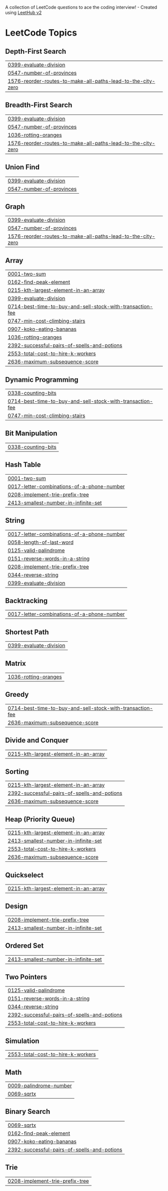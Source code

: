 A collection of LeetCode questions to ace the coding interview! - Created using [LeetHub v2](https://github.com/arunbhardwaj/LeetHub-2.0)
<!---LeetCode Topics Start-->
# LeetCode Topics
## Depth-First Search
|  |
| ------- |
| [0399-evaluate-division](https://github.com/Saiyyam24/leethub/tree/master/0399-evaluate-division) |
| [0547-number-of-provinces](https://github.com/Saiyyam24/leethub/tree/master/0547-number-of-provinces) |
| [1576-reorder-routes-to-make-all-paths-lead-to-the-city-zero](https://github.com/Saiyyam24/leethub/tree/master/1576-reorder-routes-to-make-all-paths-lead-to-the-city-zero) |
## Breadth-First Search
|  |
| ------- |
| [0399-evaluate-division](https://github.com/Saiyyam24/leethub/tree/master/0399-evaluate-division) |
| [0547-number-of-provinces](https://github.com/Saiyyam24/leethub/tree/master/0547-number-of-provinces) |
| [1036-rotting-oranges](https://github.com/Saiyyam24/leethub/tree/master/1036-rotting-oranges) |
| [1576-reorder-routes-to-make-all-paths-lead-to-the-city-zero](https://github.com/Saiyyam24/leethub/tree/master/1576-reorder-routes-to-make-all-paths-lead-to-the-city-zero) |
## Union Find
|  |
| ------- |
| [0399-evaluate-division](https://github.com/Saiyyam24/leethub/tree/master/0399-evaluate-division) |
| [0547-number-of-provinces](https://github.com/Saiyyam24/leethub/tree/master/0547-number-of-provinces) |
## Graph
|  |
| ------- |
| [0399-evaluate-division](https://github.com/Saiyyam24/leethub/tree/master/0399-evaluate-division) |
| [0547-number-of-provinces](https://github.com/Saiyyam24/leethub/tree/master/0547-number-of-provinces) |
| [1576-reorder-routes-to-make-all-paths-lead-to-the-city-zero](https://github.com/Saiyyam24/leethub/tree/master/1576-reorder-routes-to-make-all-paths-lead-to-the-city-zero) |
## Array
|  |
| ------- |
| [0001-two-sum](https://github.com/Saiyyam24/leethub/tree/master/0001-two-sum) |
| [0162-find-peak-element](https://github.com/Saiyyam24/leethub/tree/master/0162-find-peak-element) |
| [0215-kth-largest-element-in-an-array](https://github.com/Saiyyam24/leethub/tree/master/0215-kth-largest-element-in-an-array) |
| [0399-evaluate-division](https://github.com/Saiyyam24/leethub/tree/master/0399-evaluate-division) |
| [0714-best-time-to-buy-and-sell-stock-with-transaction-fee](https://github.com/Saiyyam24/leethub/tree/master/0714-best-time-to-buy-and-sell-stock-with-transaction-fee) |
| [0747-min-cost-climbing-stairs](https://github.com/Saiyyam24/leethub/tree/master/0747-min-cost-climbing-stairs) |
| [0907-koko-eating-bananas](https://github.com/Saiyyam24/leethub/tree/master/0907-koko-eating-bananas) |
| [1036-rotting-oranges](https://github.com/Saiyyam24/leethub/tree/master/1036-rotting-oranges) |
| [2392-successful-pairs-of-spells-and-potions](https://github.com/Saiyyam24/leethub/tree/master/2392-successful-pairs-of-spells-and-potions) |
| [2553-total-cost-to-hire-k-workers](https://github.com/Saiyyam24/leethub/tree/master/2553-total-cost-to-hire-k-workers) |
| [2636-maximum-subsequence-score](https://github.com/Saiyyam24/leethub/tree/master/2636-maximum-subsequence-score) |
## Dynamic Programming
|  |
| ------- |
| [0338-counting-bits](https://github.com/Saiyyam24/leethub/tree/master/0338-counting-bits) |
| [0714-best-time-to-buy-and-sell-stock-with-transaction-fee](https://github.com/Saiyyam24/leethub/tree/master/0714-best-time-to-buy-and-sell-stock-with-transaction-fee) |
| [0747-min-cost-climbing-stairs](https://github.com/Saiyyam24/leethub/tree/master/0747-min-cost-climbing-stairs) |
## Bit Manipulation
|  |
| ------- |
| [0338-counting-bits](https://github.com/Saiyyam24/leethub/tree/master/0338-counting-bits) |
## Hash Table
|  |
| ------- |
| [0001-two-sum](https://github.com/Saiyyam24/leethub/tree/master/0001-two-sum) |
| [0017-letter-combinations-of-a-phone-number](https://github.com/Saiyyam24/leethub/tree/master/0017-letter-combinations-of-a-phone-number) |
| [0208-implement-trie-prefix-tree](https://github.com/Saiyyam24/leethub/tree/master/0208-implement-trie-prefix-tree) |
| [2413-smallest-number-in-infinite-set](https://github.com/Saiyyam24/leethub/tree/master/2413-smallest-number-in-infinite-set) |
## String
|  |
| ------- |
| [0017-letter-combinations-of-a-phone-number](https://github.com/Saiyyam24/leethub/tree/master/0017-letter-combinations-of-a-phone-number) |
| [0058-length-of-last-word](https://github.com/Saiyyam24/leethub/tree/master/0058-length-of-last-word) |
| [0125-valid-palindrome](https://github.com/Saiyyam24/leethub/tree/master/0125-valid-palindrome) |
| [0151-reverse-words-in-a-string](https://github.com/Saiyyam24/leethub/tree/master/0151-reverse-words-in-a-string) |
| [0208-implement-trie-prefix-tree](https://github.com/Saiyyam24/leethub/tree/master/0208-implement-trie-prefix-tree) |
| [0344-reverse-string](https://github.com/Saiyyam24/leethub/tree/master/0344-reverse-string) |
| [0399-evaluate-division](https://github.com/Saiyyam24/leethub/tree/master/0399-evaluate-division) |
## Backtracking
|  |
| ------- |
| [0017-letter-combinations-of-a-phone-number](https://github.com/Saiyyam24/leethub/tree/master/0017-letter-combinations-of-a-phone-number) |
## Shortest Path
|  |
| ------- |
| [0399-evaluate-division](https://github.com/Saiyyam24/leethub/tree/master/0399-evaluate-division) |
## Matrix
|  |
| ------- |
| [1036-rotting-oranges](https://github.com/Saiyyam24/leethub/tree/master/1036-rotting-oranges) |
## Greedy
|  |
| ------- |
| [0714-best-time-to-buy-and-sell-stock-with-transaction-fee](https://github.com/Saiyyam24/leethub/tree/master/0714-best-time-to-buy-and-sell-stock-with-transaction-fee) |
| [2636-maximum-subsequence-score](https://github.com/Saiyyam24/leethub/tree/master/2636-maximum-subsequence-score) |
## Divide and Conquer
|  |
| ------- |
| [0215-kth-largest-element-in-an-array](https://github.com/Saiyyam24/leethub/tree/master/0215-kth-largest-element-in-an-array) |
## Sorting
|  |
| ------- |
| [0215-kth-largest-element-in-an-array](https://github.com/Saiyyam24/leethub/tree/master/0215-kth-largest-element-in-an-array) |
| [2392-successful-pairs-of-spells-and-potions](https://github.com/Saiyyam24/leethub/tree/master/2392-successful-pairs-of-spells-and-potions) |
| [2636-maximum-subsequence-score](https://github.com/Saiyyam24/leethub/tree/master/2636-maximum-subsequence-score) |
## Heap (Priority Queue)
|  |
| ------- |
| [0215-kth-largest-element-in-an-array](https://github.com/Saiyyam24/leethub/tree/master/0215-kth-largest-element-in-an-array) |
| [2413-smallest-number-in-infinite-set](https://github.com/Saiyyam24/leethub/tree/master/2413-smallest-number-in-infinite-set) |
| [2553-total-cost-to-hire-k-workers](https://github.com/Saiyyam24/leethub/tree/master/2553-total-cost-to-hire-k-workers) |
| [2636-maximum-subsequence-score](https://github.com/Saiyyam24/leethub/tree/master/2636-maximum-subsequence-score) |
## Quickselect
|  |
| ------- |
| [0215-kth-largest-element-in-an-array](https://github.com/Saiyyam24/leethub/tree/master/0215-kth-largest-element-in-an-array) |
## Design
|  |
| ------- |
| [0208-implement-trie-prefix-tree](https://github.com/Saiyyam24/leethub/tree/master/0208-implement-trie-prefix-tree) |
| [2413-smallest-number-in-infinite-set](https://github.com/Saiyyam24/leethub/tree/master/2413-smallest-number-in-infinite-set) |
## Ordered Set
|  |
| ------- |
| [2413-smallest-number-in-infinite-set](https://github.com/Saiyyam24/leethub/tree/master/2413-smallest-number-in-infinite-set) |
## Two Pointers
|  |
| ------- |
| [0125-valid-palindrome](https://github.com/Saiyyam24/leethub/tree/master/0125-valid-palindrome) |
| [0151-reverse-words-in-a-string](https://github.com/Saiyyam24/leethub/tree/master/0151-reverse-words-in-a-string) |
| [0344-reverse-string](https://github.com/Saiyyam24/leethub/tree/master/0344-reverse-string) |
| [2392-successful-pairs-of-spells-and-potions](https://github.com/Saiyyam24/leethub/tree/master/2392-successful-pairs-of-spells-and-potions) |
| [2553-total-cost-to-hire-k-workers](https://github.com/Saiyyam24/leethub/tree/master/2553-total-cost-to-hire-k-workers) |
## Simulation
|  |
| ------- |
| [2553-total-cost-to-hire-k-workers](https://github.com/Saiyyam24/leethub/tree/master/2553-total-cost-to-hire-k-workers) |
## Math
|  |
| ------- |
| [0009-palindrome-number](https://github.com/Saiyyam24/leethub/tree/master/0009-palindrome-number) |
| [0069-sqrtx](https://github.com/Saiyyam24/leethub/tree/master/0069-sqrtx) |
## Binary Search
|  |
| ------- |
| [0069-sqrtx](https://github.com/Saiyyam24/leethub/tree/master/0069-sqrtx) |
| [0162-find-peak-element](https://github.com/Saiyyam24/leethub/tree/master/0162-find-peak-element) |
| [0907-koko-eating-bananas](https://github.com/Saiyyam24/leethub/tree/master/0907-koko-eating-bananas) |
| [2392-successful-pairs-of-spells-and-potions](https://github.com/Saiyyam24/leethub/tree/master/2392-successful-pairs-of-spells-and-potions) |
## Trie
|  |
| ------- |
| [0208-implement-trie-prefix-tree](https://github.com/Saiyyam24/leethub/tree/master/0208-implement-trie-prefix-tree) |
<!---LeetCode Topics End-->